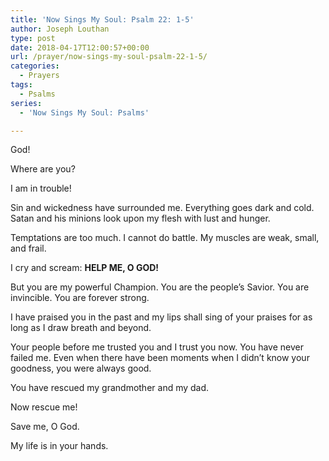 ```yaml
---
title: 'Now Sings My Soul: Psalm 22: 1-5'
author: Joseph Louthan
type: post
date: 2018-04-17T12:00:57+00:00
url: /prayer/now-sings-my-soul-psalm-22-1-5/
categories:
  - Prayers
tags:
  - Psalms
series:
  - 'Now Sings My Soul: Psalms'

---
```

God!

Where are you?

I am in trouble!

Sin and wickedness have surrounded me. Everything goes dark and cold. Satan and his minions look upon my flesh with lust and hunger.

Temptations are too much. I cannot do battle. My muscles are weak, small, and frail.

I cry and scream: **HELP ME, O GOD!**

But you are my powerful Champion. You are the people’s Savior. You are invincible. You are forever strong.

I have praised you in the past and my lips shall sing of your praises for as long as I draw breath and beyond.

Your people before me trusted you and I trust you now. You have never failed me. Even when there have been moments when I didn’t know your goodness, you were always good.

You have rescued my grandmother and my dad.

Now rescue me! 

Save me, O God.

My life is in your hands.
